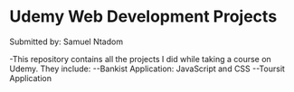 # Udemy Web Development Projects
Submitted by: Samuel Ntadom

-This repository contains all the projects I did while taking a course on Udemy. They include:
--Bankist Application: JavaScript and CSS
--Toursit Application

